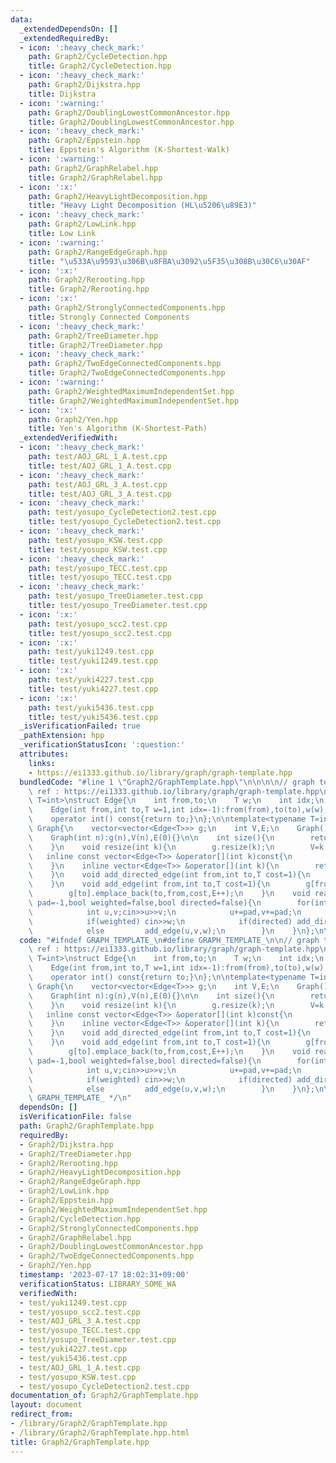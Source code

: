 ```yaml
---
data:
  _extendedDependsOn: []
  _extendedRequiredBy:
  - icon: ':heavy_check_mark:'
    path: Graph2/CycleDetection.hpp
    title: Graph2/CycleDetection.hpp
  - icon: ':heavy_check_mark:'
    path: Graph2/Dijkstra.hpp
    title: Dijkstra
  - icon: ':warning:'
    path: Graph2/DoublingLowestCommonAncestor.hpp
    title: Graph2/DoublingLowestCommonAncestor.hpp
  - icon: ':heavy_check_mark:'
    path: Graph2/Eppstein.hpp
    title: Eppstein's Algorithm (K-Shortest-Walk)
  - icon: ':warning:'
    path: Graph2/GraphRelabel.hpp
    title: Graph2/GraphRelabel.hpp
  - icon: ':x:'
    path: Graph2/HeavyLightDecomposition.hpp
    title: "Heavy Light Decomposition (HL\u5206\u89E3)"
  - icon: ':heavy_check_mark:'
    path: Graph2/LowLink.hpp
    title: Low Link
  - icon: ':warning:'
    path: Graph2/RangeEdgeGraph.hpp
    title: "\u533A\u9593\u306B\u8FBA\u3092\u5F35\u308B\u30C6\u30AF"
  - icon: ':x:'
    path: Graph2/Rerooting.hpp
    title: Graph2/Rerooting.hpp
  - icon: ':x:'
    path: Graph2/StronglyConnectedComponents.hpp
    title: Strongly Connected Components
  - icon: ':heavy_check_mark:'
    path: Graph2/TreeDiameter.hpp
    title: Graph2/TreeDiameter.hpp
  - icon: ':heavy_check_mark:'
    path: Graph2/TwoEdgeConnectedComponents.hpp
    title: Graph2/TwoEdgeConnectedComponents.hpp
  - icon: ':warning:'
    path: Graph2/WeightedMaximumIndependentSet.hpp
    title: Graph2/WeightedMaximumIndependentSet.hpp
  - icon: ':x:'
    path: Graph2/Yen.hpp
    title: Yen's Algorithm (K-Shortest-Path)
  _extendedVerifiedWith:
  - icon: ':heavy_check_mark:'
    path: test/AOJ_GRL_1_A.test.cpp
    title: test/AOJ_GRL_1_A.test.cpp
  - icon: ':heavy_check_mark:'
    path: test/AOJ_GRL_3_A.test.cpp
    title: test/AOJ_GRL_3_A.test.cpp
  - icon: ':heavy_check_mark:'
    path: test/yosupo_CycleDetection2.test.cpp
    title: test/yosupo_CycleDetection2.test.cpp
  - icon: ':heavy_check_mark:'
    path: test/yosupo_KSW.test.cpp
    title: test/yosupo_KSW.test.cpp
  - icon: ':heavy_check_mark:'
    path: test/yosupo_TECC.test.cpp
    title: test/yosupo_TECC.test.cpp
  - icon: ':heavy_check_mark:'
    path: test/yosupo_TreeDiameter.test.cpp
    title: test/yosupo_TreeDiameter.test.cpp
  - icon: ':x:'
    path: test/yosupo_scc2.test.cpp
    title: test/yosupo_scc2.test.cpp
  - icon: ':x:'
    path: test/yuki1249.test.cpp
    title: test/yuki1249.test.cpp
  - icon: ':x:'
    path: test/yuki4227.test.cpp
    title: test/yuki4227.test.cpp
  - icon: ':x:'
    path: test/yuki5436.test.cpp
    title: test/yuki5436.test.cpp
  _isVerificationFailed: true
  _pathExtension: hpp
  _verificationStatusIcon: ':question:'
  attributes:
    links:
    - https://ei1333.github.io/library/graph/graph-template.hpp
  bundledCode: "#line 1 \"Graph2/GraphTemplate.hpp\"\n\n\n\n// graph template\n//\
    \ ref : https://ei1333.github.io/library/graph/graph-template.hpp\ntemplate<typename\
    \ T=int>\nstruct Edge{\n    int from,to;\n    T w;\n    int idx;\n    Edge()=default;\n\
    \    Edge(int from,int to,T w=1,int idx=-1):from(from),to(to),w(w),idx(idx){}\n\
    \    operator int() const{return to;}\n};\n\ntemplate<typename T=int>\nstruct\
    \ Graph{\n    vector<vector<Edge<T>>> g;\n    int V,E;\n    Graph()=default;\n\
    \    Graph(int n):g(n),V(n),E(0){}\n\n    int size(){\n        return (int)g.size();\n\
    \    }\n    void resize(int k){\n        g.resize(k);\n        V=k;\n    }\n \
    \   inline const vector<Edge<T>> &operator[](int k)const{\n        return (g.at(k));\n\
    \    }\n    inline vector<Edge<T>> &operator[](int k){\n        return (g.at(k));\n\
    \    }\n    void add_directed_edge(int from,int to,T cost=1){\n        g[from].emplace_back(from,to,cost,E++);\n\
    \    }\n    void add_edge(int from,int to,T cost=1){\n        g[from].emplace_back(from,to,cost,E);\n\
    \        g[to].emplace_back(to,from,cost,E++);\n    }\n    void read(int m,int\
    \ pad=-1,bool weighted=false,bool directed=false){\n        for(int i=0;i<m;i++){\n\
    \            int u,v;cin>>u>>v;\n            u+=pad,v+=pad;\n            T w=T(1);\n\
    \            if(weighted) cin>>w;\n            if(directed) add_directed_edge(u,v,w);\n\
    \            else         add_edge(u,v,w);\n        }\n    }\n};\n\n\n"
  code: "#ifndef GRAPH_TEMPLATE_\n#define GRAPH_TEMPLATE_\n\n// graph template\n//\
    \ ref : https://ei1333.github.io/library/graph/graph-template.hpp\ntemplate<typename\
    \ T=int>\nstruct Edge{\n    int from,to;\n    T w;\n    int idx;\n    Edge()=default;\n\
    \    Edge(int from,int to,T w=1,int idx=-1):from(from),to(to),w(w),idx(idx){}\n\
    \    operator int() const{return to;}\n};\n\ntemplate<typename T=int>\nstruct\
    \ Graph{\n    vector<vector<Edge<T>>> g;\n    int V,E;\n    Graph()=default;\n\
    \    Graph(int n):g(n),V(n),E(0){}\n\n    int size(){\n        return (int)g.size();\n\
    \    }\n    void resize(int k){\n        g.resize(k);\n        V=k;\n    }\n \
    \   inline const vector<Edge<T>> &operator[](int k)const{\n        return (g.at(k));\n\
    \    }\n    inline vector<Edge<T>> &operator[](int k){\n        return (g.at(k));\n\
    \    }\n    void add_directed_edge(int from,int to,T cost=1){\n        g[from].emplace_back(from,to,cost,E++);\n\
    \    }\n    void add_edge(int from,int to,T cost=1){\n        g[from].emplace_back(from,to,cost,E);\n\
    \        g[to].emplace_back(to,from,cost,E++);\n    }\n    void read(int m,int\
    \ pad=-1,bool weighted=false,bool directed=false){\n        for(int i=0;i<m;i++){\n\
    \            int u,v;cin>>u>>v;\n            u+=pad,v+=pad;\n            T w=T(1);\n\
    \            if(weighted) cin>>w;\n            if(directed) add_directed_edge(u,v,w);\n\
    \            else         add_edge(u,v,w);\n        }\n    }\n};\n\n#endif /*\
    \ GRAPH_TEMPLATE_ */\n"
  dependsOn: []
  isVerificationFile: false
  path: Graph2/GraphTemplate.hpp
  requiredBy:
  - Graph2/Dijkstra.hpp
  - Graph2/TreeDiameter.hpp
  - Graph2/Rerooting.hpp
  - Graph2/HeavyLightDecomposition.hpp
  - Graph2/RangeEdgeGraph.hpp
  - Graph2/LowLink.hpp
  - Graph2/Eppstein.hpp
  - Graph2/WeightedMaximumIndependentSet.hpp
  - Graph2/CycleDetection.hpp
  - Graph2/StronglyConnectedComponents.hpp
  - Graph2/GraphRelabel.hpp
  - Graph2/DoublingLowestCommonAncestor.hpp
  - Graph2/TwoEdgeConnectedComponents.hpp
  - Graph2/Yen.hpp
  timestamp: '2023-07-17 18:02:31+09:00'
  verificationStatus: LIBRARY_SOME_WA
  verifiedWith:
  - test/yuki1249.test.cpp
  - test/yosupo_scc2.test.cpp
  - test/AOJ_GRL_3_A.test.cpp
  - test/yosupo_TECC.test.cpp
  - test/yosupo_TreeDiameter.test.cpp
  - test/yuki4227.test.cpp
  - test/yuki5436.test.cpp
  - test/AOJ_GRL_1_A.test.cpp
  - test/yosupo_KSW.test.cpp
  - test/yosupo_CycleDetection2.test.cpp
documentation_of: Graph2/GraphTemplate.hpp
layout: document
redirect_from:
- /library/Graph2/GraphTemplate.hpp
- /library/Graph2/GraphTemplate.hpp.html
title: Graph2/GraphTemplate.hpp
---
```

